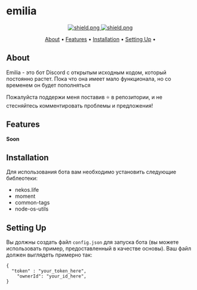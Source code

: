 # emilia

<div align=center>

  <a href="https://discord.gg/g6AvGJvB5K">
    <img src="https://discordapp.com/api/guilds/595982299951005696/widget.png?style=shield" alt="shield.png">
  </a>

  <a href="https://github.com/discordjs">
    <img src="https://img.shields.io/badge/discord.js-v12.4.1-blue.svg?logo=npm" alt="shield.png">
  </a>

</div>


<p align="center">
  <a href="#about">About</a>
  •
  <a href="#features">Features</a>
  •
  <a href="#installation">Installation</a>
  •
  <a href="#setting-up">Setting Up</a>
  •
</p>


## About

Emilia - это бот Discord с открытым исходным кодом, который постоянно растет. Пока что она имеет мало функционала, но со временем он будет пополняться

Пожалуйста поддержи меня поставив ⭐ в репозитории, и не стесняйтесь комментировать проблемы и предложения!

## Features

**Soon**

## Installation

Для использования бота вам необходимо установить следующие библеотеки:

- nekos.life
- moment
- common-tags
- node-os-utils

## Setting Up

Вы должны создать файл `config.json` для запуска бота (вы можете использовать пример, предоставленный в качестве основы). Ваш файл должен выглядеть примерно так:
```
{
  "token" : "your_token_here",
    "ownerId": "your_id_here",
}
```
 
